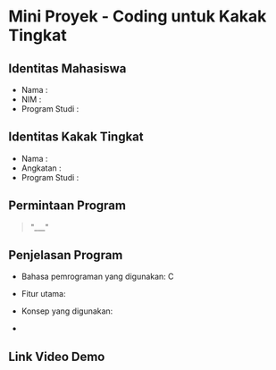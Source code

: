 # Mini Proyek - Coding untuk Kakak Tingkat

## Identitas Mahasiswa
- Nama  :
- NIM   :
- Program Studi  :

## Identitas Kakak Tingkat
- Nama  :
- Angkatan  :
- Program Studi  :

## Permintaan Program
>"___"

## Penjelasan Program
- Bahasa pemrograman yang digunakan: C
- Fitur utama:

- Konsep yang digunakan:
-

## Link Video Demo

